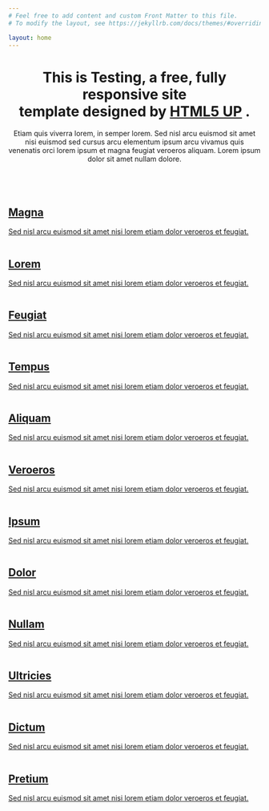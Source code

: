 ```yaml
---
# Feel free to add content and custom Front Matter to this file.
# To modify the layout, see https://jekyllrb.com/docs/themes/#overriding-theme-defaults

layout: home
---
```

<div id="main">
    <div class="inner">
        <header>
            <h1>
                This is Testing, a free, fully responsive site
                <br>
                template designed by
                <a href="http://html5up.net">HTML5 UP</a>
                .
            </h1>
            <p>Etiam quis viverra lorem, in semper lorem. Sed nisl arcu euismod sit amet nisi euismod sed cursus arcu elementum ipsum arcu vivamus quis venenatis orci lorem ipsum et magna feugiat veroeros aliquam. Lorem ipsum dolor sit amet nullam dolore.</p>
        </header>
        <section class="tiles">
            <article class="style1">
                <span class="image">
                    <img src="images/pic01.jpg" alt="">
                </span>
                <a href="generic.html">
                    <h2>Magna</h2>
                    <div class="content">
                        <p>Sed nisl arcu euismod sit amet nisi lorem etiam dolor veroeros et feugiat.</p>
                    </div>
                </a>
            </article>
            <article class="style2">
                <span class="image">
                    <img src="images/pic02.jpg" alt="">
                </span>
                <a href="generic.html">
                    <h2>Lorem</h2>
                    <div class="content">
                        <p>Sed nisl arcu euismod sit amet nisi lorem etiam dolor veroeros et feugiat.</p>
                    </div>
                </a>
            </article>
            <article class="style3">
                <span class="image">
                    <img src="images/pic03.jpg" alt="">
                </span>
                <a href="generic.html">
                    <h2>Feugiat</h2>
                    <div class="content">
                        <p>Sed nisl arcu euismod sit amet nisi lorem etiam dolor veroeros et feugiat.</p>
                    </div>
                </a>
            </article>
            <article class="style4">
                <span class="image">
                    <img src="images/pic04.jpg" alt="">
                </span>
                <a href="generic.html">
                    <h2>Tempus</h2>
                    <div class="content">
                        <p>Sed nisl arcu euismod sit amet nisi lorem etiam dolor veroeros et feugiat.</p>
                    </div>
                </a>
            </article>
            <article class="style5">
                <span class="image">
                    <img src="images/pic05.jpg" alt="">
                </span>
                <a href="generic.html">
                    <h2>Aliquam</h2>
                    <div class="content">
                        <p>Sed nisl arcu euismod sit amet nisi lorem etiam dolor veroeros et feugiat.</p>
                    </div>
                </a>
            </article>
            <article class="style6">
                <span class="image">
                    <img src="images/pic06.jpg" alt="">
                </span>
                <a href="generic.html">
                    <h2>Veroeros</h2>
                    <div class="content">
                        <p>Sed nisl arcu euismod sit amet nisi lorem etiam dolor veroeros et feugiat.</p>
                    </div>
                </a>
            </article>
            <article class="style2">
                <span class="image">
                    <img src="images/pic07.jpg" alt="">
                </span>
                <a href="generic.html">
                    <h2>Ipsum</h2>
                    <div class="content">
                        <p>Sed nisl arcu euismod sit amet nisi lorem etiam dolor veroeros et feugiat.</p>
                    </div>
                </a>
            </article>
            <article class="style3">
                <span class="image">
                    <img src="images/pic08.jpg" alt="">
                </span>
                <a href="generic.html">
                    <h2>Dolor</h2>
                    <div class="content">
                        <p>Sed nisl arcu euismod sit amet nisi lorem etiam dolor veroeros et feugiat.</p>
                    </div>
                </a>
            </article>
            <article class="style1">
                <span class="image">
                    <img src="images/pic09.jpg" alt="">
                </span>
                <a href="generic.html">
                    <h2>Nullam</h2>
                    <div class="content">
                        <p>Sed nisl arcu euismod sit amet nisi lorem etiam dolor veroeros et feugiat.</p>
                    </div>
                </a>
            </article>
            <article class="style5">
                <span class="image">
                    <img src="images/pic10.jpg" alt="">
                </span>
                <a href="generic.html">
                    <h2>Ultricies</h2>
                    <div class="content">
                        <p>Sed nisl arcu euismod sit amet nisi lorem etiam dolor veroeros et feugiat.</p>
                    </div>
                </a>
            </article>
            <article class="style6">
                <span class="image">
                    <img src="images/pic11.jpg" alt="">
                </span>
                <a href="generic.html">
                    <h2>Dictum</h2>
                    <div class="content">
                        <p>Sed nisl arcu euismod sit amet nisi lorem etiam dolor veroeros et feugiat.</p>
                    </div>
                </a>
            </article>
            <article class="style4">
                <span class="image">
                    <img src="images/pic12.jpg" alt="">
                </span>
                <a href="generic.html">
                    <h2>Pretium</h2>
                    <div class="content">
                        <p>Sed nisl arcu euismod sit amet nisi lorem etiam dolor veroeros et feugiat.</p>
                    </div>
                </a>
            </article>
        </section>
    </div>
</div>
